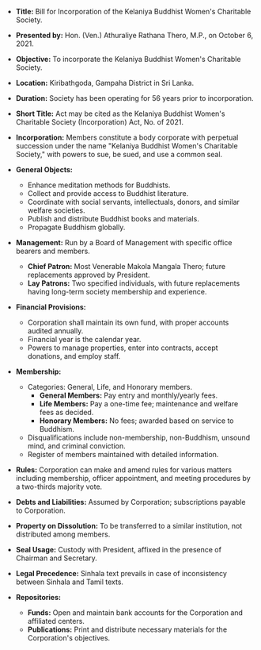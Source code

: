 - **Title:** Bill for Incorporation of the Kelaniya Buddhist Women's Charitable Society.
- **Presented by:** Hon. (Ven.) Athuraliye Rathana Thero, M.P., on October 6, 2021.
- **Objective:** To incorporate the Kelaniya Buddhist Women's Charitable Society.
- **Location:** Kiribathgoda, Gampaha District in Sri Lanka.
- **Duration:** Society has been operating for 56 years prior to incorporation.
- **Short Title:** Act may be cited as the Kelaniya Buddhist Women's Charitable Society (Incorporation) Act, No. of 2021.
- **Incorporation:** Members constitute a body corporate with perpetual succession under the name "Kelaniya Buddhist Women's Charitable Society," with powers to sue, be sued, and use a common seal.
- **General Objects:** 
  - Enhance meditation methods for Buddhists.
  - Collect and provide access to Buddhist literature.
  - Coordinate with social servants, intellectuals, donors, and similar welfare societies.
  - Publish and distribute Buddhist books and materials.
  - Propagate Buddhism globally.
- **Management:** Run by a Board of Management with specific office bearers and members.
  - **Chief Patron:** Most Venerable Makola Mangala Thero; future replacements approved by President.
  - **Lay Patrons:** Two specified individuals, with future replacements having long-term society membership and experience.
- **Financial Provisions:** 
  - Corporation shall maintain its own fund, with proper accounts audited annually.
  - Financial year is the calendar year.
  - Powers to manage properties, enter into contracts, accept donations, and employ staff.
- **Membership:**
  - Categories: General, Life, and Honorary members.
    - **General Members:** Pay entry and monthly/yearly fees.
    - **Life Members:** Pay a one-time fee; maintenance and welfare fees as decided.
    - **Honorary Members:** No fees; awarded based on service to Buddhism.
  - Disqualifications include non-membership, non-Buddhism, unsound mind, and criminal conviction.
  - Register of members maintained with detailed information.
- **Rules:** Corporation can make and amend rules for various matters including membership, officer appointment, and meeting procedures by a two-thirds majority vote.
- **Debts and Liabilities:** Assumed by Corporation; subscriptions payable to Corporation.
- **Property on Dissolution:** To be transferred to a similar institution, not distributed among members.
- **Seal Usage:** Custody with President, affixed in the presence of Chairman and Secretary.
- **Legal Precedence:** Sinhala text prevails in case of inconsistency between Sinhala and Tamil texts. 

- **Repositories:**
  - **Funds:** Open and maintain bank accounts for the Corporation and affiliated centers.
  - **Publications:** Print and distribute necessary materials for the Corporation's objectives.
